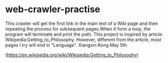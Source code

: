 # web-crawler-practise
  This crawler will get the first link in the main text of a Wiki page and then repeating the process for subsequent pages.When it form a loop, the program will terminate and print the path. This project is inspired by article: Wikipedia:Getting_to_Philosophy. However, different from the article, most pages I try will end in "Language".
  Xiangxin Kong
  May 5th
  
(https://en.wikipedia.org/wiki/Wikipedia:Getting_to_Philosophy)
